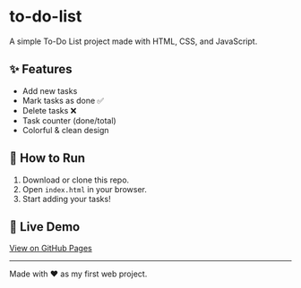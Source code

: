 # to-do-list
A simple To-Do List project made with HTML, CSS, and JavaScript.
## ✨ Features
- Add new tasks
- Mark tasks as done ✅
- Delete tasks ❌
- Task counter (done/total)
- Colorful & clean design

## 🚀 How to Run
1. Download or clone this repo.
2. Open `index.html` in your browser.
3. Start adding your tasks!

## 🔗 Live Demo
[View on GitHub Pages](https://Paavni296.github.io/todo-list/)

---
Made with ❤️ as my first web project.
